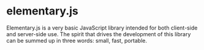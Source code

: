 elementary.js
=============
Elementary.js is a very basic JavaScript library intended for both client-side
and server-side use. The spirit that drives the development of this library
can be summed up in three words: small, fast, portable.

